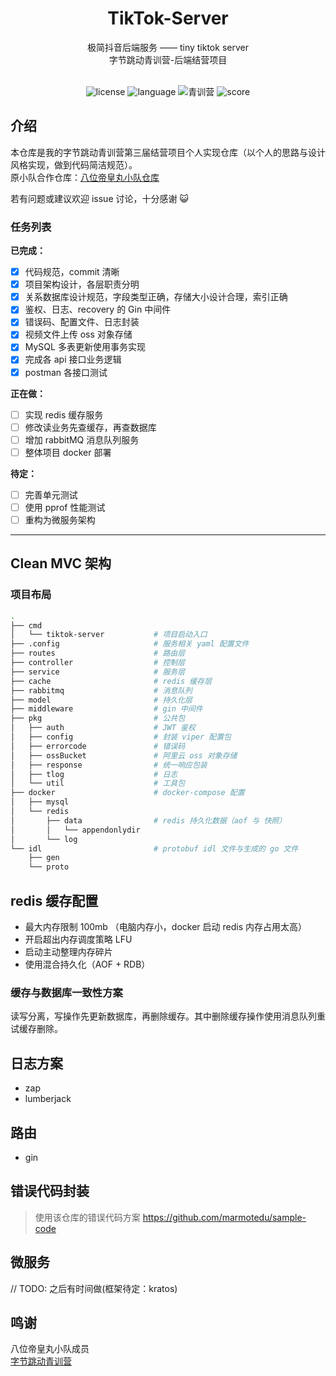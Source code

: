 <div align="center">

  <h1 align="center">TikTok-Server</h1>
  <span>极简抖音后端服务 —— tiny tiktok server</span></br>
  <span>字节跳动青训营-后端结营项目</span></br></br>

  <span>![license](https://img.shields.io/badge/license-MIT-green)</span> <span>![language](https://img.shields.io/badge/language-Go-blue)</span> <span>![青训营](https://img.shields.io/badge/%E5%AD%97%E8%8A%82%E9%9D%92%E8%AE%AD%E8%90%A5-%E7%AC%AC%E4%B8%89%E5%B1%8A-red)</span> <span>![score](https://img.shields.io/badge/%E8%8E%B7%E5%A5%96-%E8%B6%85%E7%BA%A7%E7%A0%81%E5%8A%9B-pink)</span>

</div>

## 介绍
本仓库是我的字节跳动青训营第三届结营项目个人实现仓库（以个人的思路与设计风格实现，做到代码简洁规范）。  
原小队合作仓库：[八位帝皇丸小队仓库](https://github.com/jhzol/TikTokLite)   

若有问题或建议欢迎 issue 讨论，十分感谢 :smiley_cat:

### 任务列表  
**已完成：**
- [x] 代码规范，commit 清晰
- [x] 项目架构设计，各层职责分明
- [x] 关系数据库设计规范，字段类型正确，存储大小设计合理，索引正确
- [x] 鉴权、日志、recovery 的 Gin 中间件
- [x] 错误码、配置文件、日志封装
- [x] 视频文件上传 oss 对象存储
- [x] MySQL 多表更新使用事务实现
- [x] 完成各 api 接口业务逻辑
- [x] postman 各接口测试 

**正在做：**
- [ ] 实现 redis 缓存服务 
- [ ] 修改读业务先查缓存，再查数据库
- [ ] 增加 rabbitMQ 消息队列服务
- [ ] 整体项目 docker 部署

**待定：**
- [ ] 完善单元测试
- [ ] 使用 pprof 性能测试
- [ ] 重构为微服务架构
---------
## Clean MVC 架构
### 项目布局
```bash
.
├── cmd
│   └── tiktok-server           # 项目启动入口
├── .config                     # 服务相关 yaml 配置文件
├── routes                      # 路由层
├── controller                  # 控制层
├── service                     # 服务层
├── cache                       # redis 缓存层
├── rabbitmq                    # 消息队列
├── model                       # 持久化层
├── middleware                  # gin 中间件
├── pkg                         # 公共包
│   ├── auth                    # JWT 鉴权
│   ├── config                  # 封装 viper 配置包
│   ├── errorcode               # 错误码
│   ├── ossBucket               # 阿里云 oss 对象存储
│   ├── response                # 统一响应包装
│   ├── tlog                    # 日志
│   └── util                    # 工具包
├── docker                      # docker-compose 配置
│   ├── mysql
│   └── redis
│       ├── data                # redis 持久化数据（aof 与 快照）
│       │   └── appendonlydir
│       └── log
└── idl                         # protobuf idl 文件与生成的 go 文件
    ├── gen
    └── proto
```
## redis 缓存配置
- 最大内存限制 100mb （电脑内存小，docker 启动 redis 内存占用太高）
- 开启超出内存调度策略 LFU
- 启动主动整理内存碎片
- 使用混合持久化（AOF + RDB）

### 缓存与数据库一致性方案
读写分离，写操作先更新数据库，再删除缓存。其中删除缓存操作使用消息队列重试缓存删除。


## 日志方案
- zap
- lumberjack

## 路由
- gin

## 错误代码封装
> 使用该仓库的错误代码方案
> https://github.com/marmotedu/sample-code



## 微服务
// TODO: 之后有时间做(框架待定：kratos)

## 鸣谢
八位帝皇丸小队成员  
[字节跳动青训营](https://youthcamp.bytedance.com/)